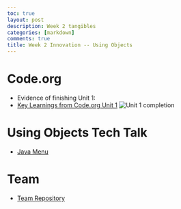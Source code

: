 ```yaml
---
toc: true
layout: post
description: Week 2 tangibles
categories: [markdown]
comments: true
title: Week 2 Innovation -- Using Objects
---
```

# Code.org

* Evidence of finishing Unit 1:
* [Key Learnings from Code.org Unit 1](https://aidanywu.github.io/fastpages/markdown/2022/09/05/code.orgunit1keylearnings.html)
![Unit 1 completion](https://user-images.githubusercontent.com/56620132/188519842-a14bd2fb-e323-4aeb-8cb6-b3f026b82eee.png)

# Using Objects Tech Talk
* [Java Menu](https://aidanywu.github.io/fastpages/jupyter/2022/09/05/javamenu.html)

# Team
* [Team Repository](https://github.com/peacekeeper6/RAYJ)